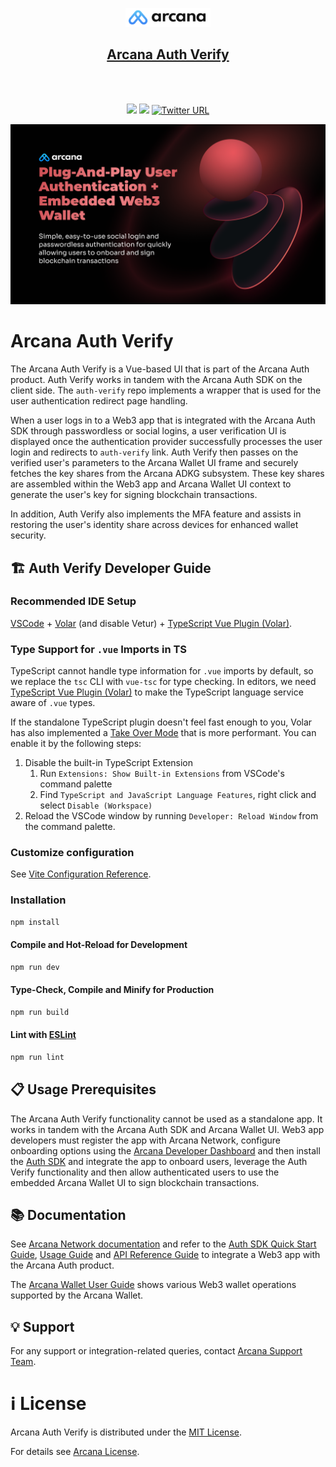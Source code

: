 <p align="center">
<a href="#start"><img height="30rem" src="https://raw.githubusercontent.com/arcana-network/branding/main/an_logo_light_temp.png"/></a>
<h2 align="center"> <a href="https://arcana.network/">Arcana Auth Verify </a></h2>
</p>
<br/>
<p id="banner" align="center">
<br/>
<a title="MIT License" href="https://github.com/arcana-network/license/blob/main/LICENSE.md"><img src="https://img.shields.io/badge/license-MIT-blue"/></a>
<a title="Beta release" href="https://github.com/arcana-network/auth-verify/releases"><img src="https://img.shields.io/github/v/release/arcana-network/auth-verify?style=flat-square&color=28A745"/></a>
<a title="Twitter" href="https://twitter.com/ArcanaNetwork"><img alt="Twitter URL" src="https://img.shields.io/twitter/url?style=social&url=https%3A%2F%2Ftwitter.com%2FArcanaNetwork"/></a>
<!---
<a title="CodeCov" href="https://codecov.io/gh/arcana-network/auth-verify"> 
 <img src="https://codecov.io/gh/arcana-network/auth-verify/branch/dev/graph/badge.svg?token=KmdjEs3enL"/></a>
-->
</p><p id="start" align="center">
<a href="https://docs.beta.arcana.network/"><img src="https://raw.githubusercontent.com/arcana-network/branding/main/an_banner_docs.png" alt="Arcana Auth Verify"/></a>
</p>

# Arcana Auth Verify

The Arcana Auth Verify is a Vue-based UI that is part of the Arcana Auth product. Auth Verify works in tandem with the Arcana Auth SDK on the client side. The `auth-verify` repo implements a wrapper that is used for the user authentication redirect page handling. 

When a user logs in to a Web3 app that is integrated with the Arcana Auth SDK through passwordless or social logins, a user verification UI is displayed once the authentication provider successfully processes the user login and redirects to `auth-verify` link. Auth Verify then passes on the verified user's parameters to the Arcana Wallet UI frame and securely fetches the key shares from the Arcana ADKG subsystem. These key shares are assembled within the Web3 app and Arcana Wallet UI context to generate the user's key for signing blockchain transactions.

In addition, Auth Verify also implements the MFA feature and assists in restoring the user's identity share across devices for enhanced wallet security.

## 🏗️ Auth Verify Developer Guide

### Recommended IDE Setup

[VSCode](https://code.visualstudio.com/) + [Volar](https://marketplace.visualstudio.com/items?itemName=Vue.volar) (and disable Vetur) + [TypeScript Vue Plugin (Volar)](https://marketplace.visualstudio.com/items?itemName=Vue.vscode-typescript-vue-plugin).

### Type Support for `.vue` Imports in TS

TypeScript cannot handle type information for `.vue` imports by default, so we replace the `tsc` CLI with `vue-tsc` for type checking. In editors, we need [TypeScript Vue Plugin (Volar)](https://marketplace.visualstudio.com/items?itemName=Vue.vscode-typescript-vue-plugin) to make the TypeScript language service aware of `.vue` types.

If the standalone TypeScript plugin doesn't feel fast enough to you, Volar has also implemented a [Take Over Mode](https://github.com/johnsoncodehk/volar/discussions/471#discussioncomment-1361669) that is more performant. You can enable it by the following steps:

1. Disable the built-in TypeScript Extension
    1) Run `Extensions: Show Built-in Extensions` from VSCode's command palette
    2) Find `TypeScript and JavaScript Language Features`, right click and select `Disable (Workspace)`
2. Reload the VSCode window by running `Developer: Reload Window` from the command palette.

### Customize configuration

See [Vite Configuration Reference](https://vitejs.dev/config/).

### Installation

```sh
npm install
```

#### Compile and Hot-Reload for Development

```sh
npm run dev
```

#### Type-Check, Compile and Minify for Production

```sh
npm run build
```

#### Lint with [ESLint](https://eslint.org/)

```sh
npm run lint
```

## 📋 Usage Prerequisites

The Arcana Auth Verify functionality cannot be used as a standalone app. It works in tandem with the Arcana Auth SDK and Arcana Wallet UI. Web3 app developers must register the app with Arcana Network, configure onboarding options using the [Arcana Developer Dashboard](https://dashboard.arcana.network/) and then install the [Auth SDK](https://github.com/arcana-network/auth) and integrate the app to onboard users, leverage the Auth Verify functionality and then allow authenticated users to use the embedded Arcana Wallet UI to sign blockchain transactions.

## 📚 Documentation

See [Arcana Network documentation](https://docs.arcana.network/) and refer to the  [Auth SDK Quick Start Guide](https://docs.arcana.network/walletsdk/wallet_qs.html), [Usage Guide](https://docs.arcana.network/walletsdk/wallet_usage.html) and [API Reference Guide](https://authsdk-ref-guide.netlify.app) to integrate a Web3 app with the Arcana Auth product. 

The [Arcana Wallet User Guide](https://docs.arcana.network/user-guides/wallet-ui/index.html) shows various Web3 wallet operations supported by the Arcana Wallet.

## 💡 Support

For any support or integration-related queries, contact [Arcana Support Team](mailto:support@arcana.network).

# ℹ️ License

Arcana Auth Verify is distributed under the [MIT License](https://fossa.com/blog/open-source-licenses-101-mit-license/).

For details see [Arcana License](https://github.com/arcana-network/license/blob/main/LICENSE.md).
